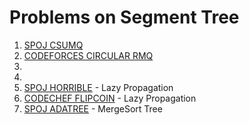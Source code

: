 # Problems on Segment Tree
1. [SPOJ CSUMQ](https://www.spoj.com/problems/CSUMQ/)
2. [CODEFORCES CIRCULAR RMQ](https://codeforces.com/contest/52/problem/C)
3.
4.
5. [SPOJ HORRIBLE](https://www.spoj.com/problems/HORRIBLE/)  - Lazy Propagation
6. [CODECHEF FLIPCOIN](https://www.codechef.com/problems/FLIPCOIN)  - Lazy Propagation
7. [SPOJ ADATREE](https://www.spoj.com/problems/ADATREE/) - MergeSort Tree


